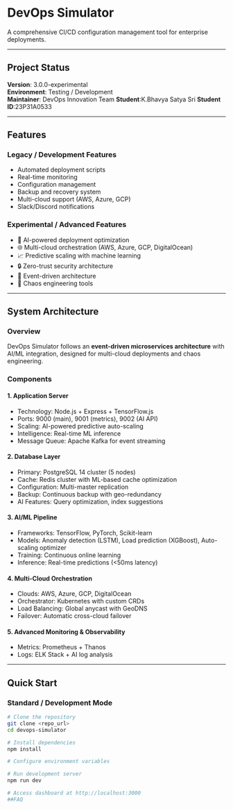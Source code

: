 # DevOps Simulator

A comprehensive CI/CD configuration management tool for enterprise deployments.

---

## Project Status
**Version**: 3.0.0-experimental  
**Environment**: Testing / Development  
**Maintainer**: DevOps Innovation Team
**Student**:K.Bhavya Satya Sri 
**Student ID**:23P31A0533

---

## Features

### Legacy / Development Features
- Automated deployment scripts
- Real-time monitoring
- Configuration management
- Backup and recovery system
- Multi-cloud support (AWS, Azure, GCP)
- Slack/Discord notifications

### Experimental / Advanced Features
- 🤖 AI-powered deployment optimization
- 🌐 Multi-cloud orchestration (AWS, Azure, GCP, DigitalOcean)
- 📈 Predictive scaling with machine learning
- 🔒 Zero-trust security architecture
- 🌊 Event-driven architecture
- 🎯 Chaos engineering tools

---

## System Architecture

### Overview
DevOps Simulator follows an **event-driven microservices architecture** with AI/ML integration, designed for multi-cloud deployments and chaos engineering.

### Components

#### 1. Application Server
- Technology: Node.js + Express + TensorFlow.js
- Ports: 9000 (main), 9001 (metrics), 9002 (AI API)
- Scaling: AI-powered predictive auto-scaling
- Intelligence: Real-time ML inference
- Message Queue: Apache Kafka for event streaming

#### 2. Database Layer
- Primary: PostgreSQL 14 cluster (5 nodes)
- Cache: Redis cluster with ML-based cache optimization
- Configuration: Multi-master replication
- Backup: Continuous backup with geo-redundancy
- AI Features: Query optimization, index suggestions

#### 3. AI/ML Pipeline
- Frameworks: TensorFlow, PyTorch, Scikit-learn
- Models: Anomaly detection (LSTM), Load prediction (XGBoost), Auto-scaling optimizer
- Training: Continuous online learning
- Inference: Real-time predictions (<50ms latency)

#### 4. Multi-Cloud Orchestration
- Clouds: AWS, Azure, GCP, DigitalOcean
- Orchestrator: Kubernetes with custom CRDs
- Load Balancing: Global anycast with GeoDNS
- Failover: Automatic cross-cloud failover

#### 5. Advanced Monitoring & Observability
- Metrics: Prometheus + Thanos
- Logs: ELK Stack + AI log analysis

---

## Quick Start

### Standard / Development Mode
```bash
# Clone the repository
git clone <repo_url>
cd devops-simulator

# Install dependencies
npm install

# Configure environment variables

# Run development server
npm run dev

# Access dashboard at http://localhost:3000
##FAQ
